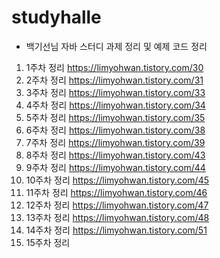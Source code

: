 # studyhalle
- 백기선님 자바 스터디 과제 정리 및 예제 코드 정리

1. 1주차 정리 https://limyohwan.tistory.com/30
2. 2주차 정리 https://limyohwan.tistory.com/31
3. 3주차 정리 https://limyohwan.tistory.com/33
4. 4주차 정리 https://limyohwan.tistory.com/34
5. 5주차 정리 https://limyohwan.tistory.com/35
6. 6주차 정리 https://limyohwan.tistory.com/38
7. 7주차 정리 https://limyohwan.tistory.com/39
8. 8주차 정리 https://limyohwan.tistory.com/43
9. 9주차 정리 https://limyohwan.tistory.com/44
10. 10주차 정리 https://limyohwan.tistory.com/45
11. 11주차 정리 https://limyohwan.tistory.com/46
12. 12주차 정리 https://limyohwan.tistory.com/47
13. 13주차 정리 https://limyohwan.tistory.com/48
14. 14주차 정리 https://limyohwan.tistory.com/51
15. 15주차 정리